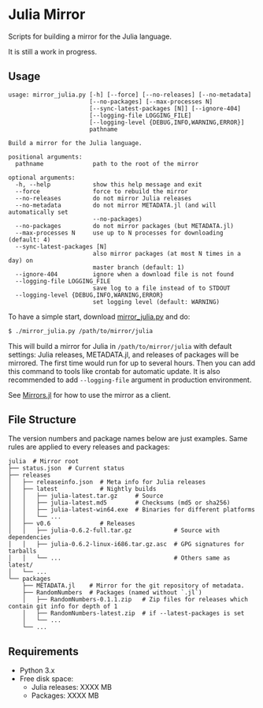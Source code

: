 # Julia Mirror

Scripts for building a mirror for the Julia language.

It is still a work in progress.

## Usage

```
usage: mirror_julia.py [-h] [--force] [--no-releases] [--no-metadata]
                       [--no-packages] [--max-processes N]
                       [--sync-latest-packages [N]] [--ignore-404]
                       [--logging-file LOGGING_FILE]
                       [--logging-level {DEBUG,INFO,WARNING,ERROR}]
                       pathname

Build a mirror for the Julia language.

positional arguments:
  pathname              path to the root of the mirror

optional arguments:
  -h, --help            show this help message and exit
  --force               force to rebuild the mirror
  --no-releases         do not mirror Julia releases
  --no-metadata         do not mirror METADATA.jl (and will automatically set
                        --no-packages)
  --no-packages         do not mirror packages (but METADATA.jl)
  --max-processes N     use up to N processes for downloading (default: 4)
  --sync-latest-packages [N]
                        also mirror packages (at most N times in a day) on
                        master branch (default: 1)
  --ignore-404          ignore when a download file is not found
  --logging-file LOGGING_FILE
                        save log to a file instead of to STDOUT
  --logging-level {DEBUG,INFO,WARNING,ERROR}
                        set logging level (default: WARNING)
```

To have a simple start, download
[mirror_julia.py](https://github.com/sunoru/julia-mirror/raw/master/scripts/mirror_julia.py) and do:
```bash
$ ./mirror_julia.py /path/to/mirror/julia
```
This will build a mirror for Julia in `/path/to/mirror/julia` with default settings: Julia releases, METADATA.jl, and
releases of packages will be mirrored. The first time would run for up to several hours. Then you can add this command
to tools like crontab for automatic update. It is also recommended to add `--logging-file` argument in production
environment.

See [Mirrors.jl](https://github.com/sunoru/Mirrors.jl) for how to use the mirror as a client.

## File Structure

The version numbers and package names below are just examples. Same rules are applied to every releases and packages:

```
julia  # Mirror root
├── status.json  # Current status
├── releases
│   ├── releaseinfo.json  # Meta info for Julia releases
│   ├── latest            # Nightly builds
│   │   ├── julia-latest.tar.gz     # Source
│   │   ├── julia-latest.md5        # Checksums (md5 or sha256)
│   │   ├── julia-latest-win64.exe  # Binaries for different platforms
│   │   └── ...
│   ├── v0.6              # Releases
│   │   ├── julia-0.6.2-full.tar.gz            # Source with dependencies
│   │   ├── julia-0.6.2-linux-i686.tar.gz.asc  # GPG signatures for tarballs
│   │   └── ...                                # Others same as latest/
│   └── ...
└── packages
    ├── METADATA.jl    # Mirror for the git repository of metadata.
    ├── RandomNumbers  # Packages (named without `.jl`)
    │   ├── RandomNumbers-0.1.1.zip   # Zip files for releases which contain git info for depth of 1
    │   ├── RandomNumbers-latest.zip  # if --latest-packages is set
    │   └── ...
    └── ...
```

## Requirements

- Python 3.x
- Free disk space:
  - Julia releases: XXXX MB
  - Packages: XXXX MB
<!-- TODO -->
